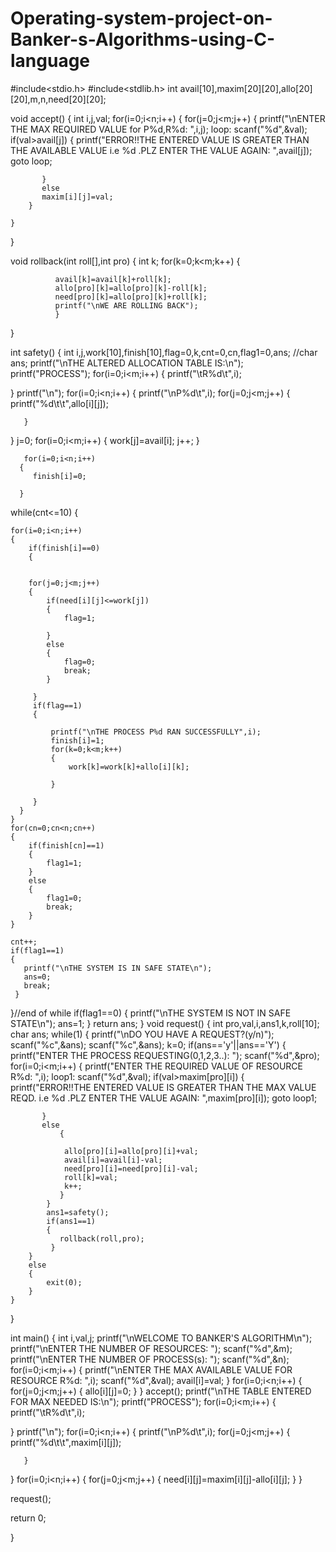 # Operating-system-project-on-Banker-s-Algorithms-using-C-language
#include<stdio.h>
#include<stdlib.h>
int avail[10],maxim[20][20],allo[20][20],m,n,need[20][20];

void accept()
{
    int i,j,val;
    for(i=0;i<n;i++)
    {
        for(j=0;j<m;j++)
        {
           printf("\nENTER THE MAX REQUIRED VALUE for P%d,R%d: ",i,j);
           loop: scanf("%d",&val);
           if(val>avail[j])
           {
               printf("ERROR!!THE ENTERED VALUE IS GREATER THAN THE AVAILABLE VALUE i.e %d .PLZ ENTER THE VALUE AGAIN: ",avail[j]);
               goto loop;

           }
           else
           maxim[i][j]=val;
        }

    }
}

void rollback(int roll[],int pro)
{
     int k;
    for(k=0;k<m;k++)
              {


              avail[k]=avail[k]+roll[k];
              allo[pro][k]=allo[pro][k]-roll[k];
              need[pro][k]=allo[pro][k]+roll[k];
              printf("\nWE ARE ROLLING BACK");
              }

}

int safety()
{
    int i,j,work[10],finish[10],flag=0,k,cnt=0,cn,flag1=0,ans;
    //char ans;
    printf("\nTHE ALTERED ALLOCATION TABLE IS:\n");
   printf("PROCESS");
   for(i=0;i<m;i++)
   {
       printf("\tR%d\t",i);

   }
   printf("\n");
   for(i=0;i<n;i++)
   {
       printf("\nP%d\t",i);
       for(j=0;j<m;j++)
       {
           printf("%d\t\t",allo[i][j]);

       }
   }
    j=0;
    for(i=0;i<m;i++)
    {
        work[j]=avail[i];
        j++;
    }

       for(i=0;i<n;i++)
      {
         finish[i]=0;

      }

   while(cnt<=10)
   {




    for(i=0;i<n;i++)
    {
        if(finish[i]==0)
        {


        for(j=0;j<m;j++)
        {
            if(need[i][j]<=work[j])
            {
                flag=1;

            }
            else
            {
                flag=0;
                break;
            }

         }
         if(flag==1)
         {

             printf("\nTHE PROCESS P%d RAN SUCCESSFULLY",i);
             finish[i]=1;
             for(k=0;k<m;k++)
             {
                 work[k]=work[k]+allo[i][k];

             }

         }
      }
    }
    for(cn=0;cn<n;cn++)
    {
        if(finish[cn]==1)
        {
            flag1=1;
        }
        else
        {
            flag1=0;
            break;
        }
    }

    cnt++;
    if(flag1==1)
    {
       printf("\nTHE SYSTEM IS IN SAFE STATE\n");
       ans=0;
       break;
     }
   }//end of while
    if(flag1==0)
    {
        printf("\nTHE SYSTEM IS NOT IN SAFE STATE\n");
        ans=1;
    }
    return ans;
}
void request()
{
    int pro,val,i,ans1,k,roll[10];
    char ans;
    while(1)
    {
        printf("\nDO YOU HAVE A REQUEST?(y/n)");
        scanf("%c",&ans);
        scanf("%c",&ans);
        k=0;
        if(ans=='y'||ans=='Y')
        {
            printf("ENTER THE PROCESS REQUESTING(0,1,2,3..): ");
            scanf("%d",&pro);
            for(i=0;i<m;i++)
            {
                printf("ENTER THE REQUIRED VALUE OF RESOURCE R%d: ",i);
               loop1: scanf("%d",&val);
                if(val>maxim[pro][i])
           {
               printf("ERROR!!THE ENTERED VALUE IS GREATER THAN THE MAX VALUE REQD. i.e %d .PLZ ENTER THE VALUE AGAIN: ",maxim[pro][i]);
               goto loop1;

           }
           else
               {

                allo[pro][i]=allo[pro][i]+val;
                avail[i]=avail[i]-val;
                need[pro][i]=need[pro][i]-val;
                roll[k]=val;
                k++;
               }
            }
            ans1=safety();
            if(ans1==1)
            {
               rollback(roll,pro);
             }
        }
        else
        {
            exit(0);
        }
    }

}

int main()
{
   int i,val,j;
   printf("\nWELCOME TO BANKER'S ALGORITHM\n");
   printf("\nENTER THE NUMBER OF RESOURCES: ");
   scanf("%d",&m);
   printf("\nENTER THE NUMBER OF PROCESS(s): ");
   scanf("%d",&n);
   for(i=0;i<m;i++)
   {
       printf("\nENTER THE MAX AVAILABLE VALUE FOR RESOURCE R%d: ",i);
       scanf("%d",&val);
       avail[i]=val;
   }
   for(i=0;i<n;i++)
   {
       for(j=0;j<m;j++)
       {
           allo[i][j]=0;
       }
   }
   accept();
   printf("\nTHE TABLE ENTERED FOR MAX NEEDED IS:\n");
   printf("PROCESS");
   for(i=0;i<m;i++)
   {
       printf("\tR%d\t",i);

   }
   printf("\n");
   for(i=0;i<n;i++)
   {
       printf("\nP%d\t",i);
       for(j=0;j<m;j++)
       {
           printf("%d\t\t",maxim[i][j]);

       }
   }
      for(i=0;i<n;i++)
   {
       for(j=0;j<m;j++)
       {
           need[i][j]=maxim[i][j]-allo[i][j];
       }
   }

   request();

   return 0;

}

